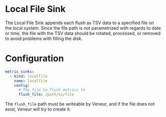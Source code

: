 Local File Sink
===============

The Local File Sink appends each flush as TSV data to a specified file on the local system.  Since the file path is not parametrized with regards to date or time, the file with the TSV data should be rotated, processed, or removed to avoid problems with filling the disk.

# Configuration

```yaml
metric_sinks:
  - kind: localfile
    name: localfile
    config:
      # The file to flush metrics to
      flush_file: /path/to/file
```

The `flush_file` path must be writeable by Veneur, and if the file does not exist, Veneur will try to create it.
